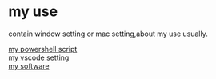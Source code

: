 # my use
contain window setting or mac setting,about my use usually.

[my powershell script](./alias/README.md)<br>
[my vscode setting](./vscode/README.md)<br>
[my software](./software/README.md)<br>
